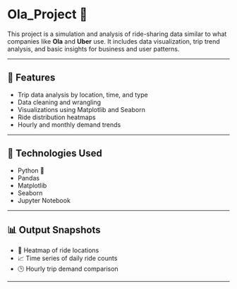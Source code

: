 # Ola_Project 🚗

This project is a simulation and analysis of ride-sharing data similar to what companies like **Ola** and **Uber** use. It includes data visualization, trip trend analysis, and basic insights for business and user patterns.

---

## 📌 Features

- Trip data analysis by location, time, and type
- Data cleaning and wrangling
- Visualizations using Matplotlib and Seaborn
- Ride distribution heatmaps
- Hourly and monthly demand trends

---

## 📁 Technologies Used

- Python 🐍
- Pandas
- Matplotlib
- Seaborn
- Jupyter Notebook

---

## 📊 Output Snapshots

- 📍 Heatmap of ride locations  
- 📈 Time series of daily ride counts  
- 🕒 Hourly trip demand comparison  

---


